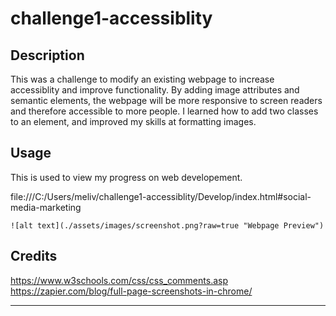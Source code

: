# challenge1-accessiblity

## Description

This was a challenge to modify an existing webpage to increase accessiblity and improve functionality. 
By adding image attributes and semantic elements, the webpage will be more responsive to screen readers and therefore accessible to more people. 
I learned how to add two classes to an element, and improved my skills at formatting images. 


## Usage

This is used to view my progress on web developement. 

file:///C:/Users/meliv/challenge1-accessiblity/Develop/index.html#social-media-marketing
    
    ![alt text](./assets/images/screenshot.png?raw=true "Webpage Preview")

## Credits

https://www.w3schools.com/css/css_comments.asp
https://zapier.com/blog/full-page-screenshots-in-chrome/

---
